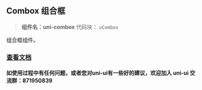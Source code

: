 ## Combox 组合框
> **组件名：uni-combox**
> 代码块： `uCombox`


组合框组件。

### [查看文档](https://uniapp.dcloud.io/component/uniui/uni-combox)
#### 如使用过程中有任何问题，或者您对uni-ui有一些好的建议，欢迎加入 uni-ui 交流群：871950839 
